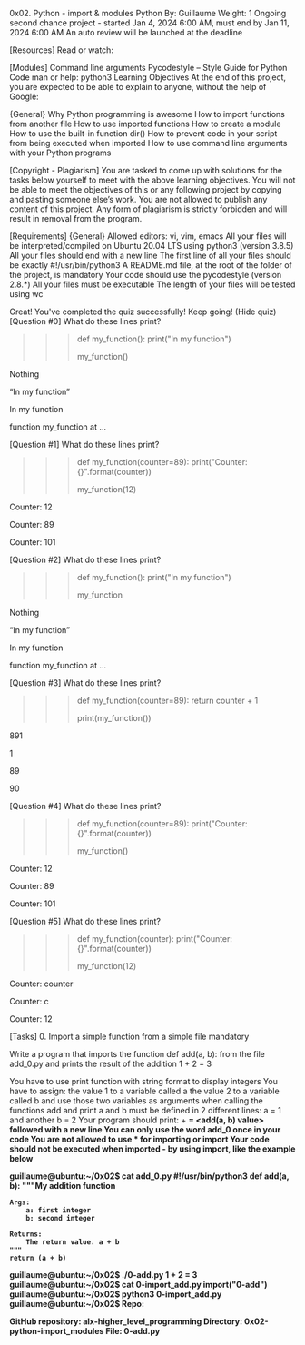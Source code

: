 0x02. Python - import & modules
Python
 By: Guillaume
 Weight: 1
 Ongoing second chance project - started Jan 4, 2024 6:00 AM, must end by Jan 11, 2024 6:00 AM
 An auto review will be launched at the deadline

[Resources]
Read or watch:

[Modules]
Command line arguments
Pycodestyle – Style Guide for Python Code
man or help:
python3
Learning Objectives
At the end of this project, you are expected to be able to explain to anyone, without the help of Google:

{General}
Why Python programming is awesome
How to import functions from another file
How to use imported functions
How to create a module
How to use the built-in function dir()
How to prevent code in your script from being executed when imported
How to use command line arguments with your Python programs

[Copyright - Plagiarism]
You are tasked to come up with solutions for the tasks below yourself to meet with the above learning objectives.
You will not be able to meet the objectives of this or any following project by copying and pasting someone else’s work.
You are not allowed to publish any content of this project.
Any form of plagiarism is strictly forbidden and will result in removal from the program.

[Requirements]
{General}
Allowed editors: vi, vim, emacs
All your files will be interpreted/compiled on Ubuntu 20.04 LTS using python3 (version 3.8.5)
All your files should end with a new line
The first line of all your files should be exactly #!/usr/bin/python3
A README.md file, at the root of the folder of the project, is mandatory
Your code should use the pycodestyle (version 2.8.*)
All your files must be executable
The length of your files will be tested using wc

Great! You've completed the quiz successfully! Keep going! (Hide quiz)
[Question #0]
What do these lines print?

>>> def my_function():
>>>     print("In my function")
>>> 
>>> my_function()

Nothing


“In my function”


In my function


function my_function at …

[Question #1]
What do these lines print?

>>> def my_function(counter=89):
>>>     print("Counter: {}".format(counter))
>>> 
>>> my_function(12)

Counter: 12


Counter: 89


Counter: 101

[Question #2]
What do these lines print?

>>> def my_function():
>>>     print("In my function")
>>> 
>>> my_function

Nothing


“In my function”


In my function


function my_function at …

[Question #3]
What do these lines print?

>>> def my_function(counter=89):
>>>     return counter + 1
>>> 
>>> print(my_function())

891


1


89


90

[Question #4]
What do these lines print?

>>> def my_function(counter=89):
>>>     print("Counter: {}".format(counter))
>>> 
>>> my_function()

Counter: 12


Counter: 89


Counter: 101

[Question #5]
What do these lines print?

>>> def my_function(counter):
>>>     print("Counter: {}".format(counter))
>>> 
>>> my_function(12)

Counter: counter


Counter: c


Counter: 12

[Tasks]
0. Import a simple function from a simple file
mandatory

Write a program that imports the function def add(a, b): from the file add_0.py and prints the result of the addition 1 + 2 = 3

You have to use print function with string format to display integers
You have to assign:
the value 1 to a variable called a
the value 2 to a variable called b
and use those two variables as arguments when calling the functions add and print
a and b must be defined in 2 different lines: a = 1 and another b = 2
Your program should print: <a value> + <b value> = <add(a, b) value> followed with a new line
You can only use the word add_0 once in your code
You are not allowed to use * for importing or __import__
Your code should not be executed when imported - by using __import__, like the example below

guillaume@ubuntu:~/0x02$ cat add_0.py
#!/usr/bin/python3
def add(a, b):
    """My addition function

    Args:
        a: first integer
        b: second integer

    Returns:
        The return value. a + b
    """
    return (a + b)

guillaume@ubuntu:~/0x02$ ./0-add.py
1 + 2 = 3
guillaume@ubuntu:~/0x02$ cat 0-import_add.py
__import__("0-add")
guillaume@ubuntu:~/0x02$ python3 0-import_add.py 
guillaume@ubuntu:~/0x02$ 
Repo:

GitHub repository: alx-higher_level_programming
Directory: 0x02-python-import_modules
File: 0-add.py
